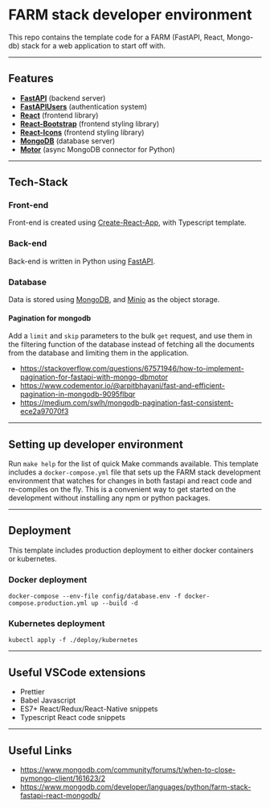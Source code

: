 # FARM stack developer environment

This repo contains the template code for a FARM (FastAPI, React, Mongo-db) stack for a web application to start off with.

<hr>

## Features

- **[FastAPI](https://github.com/tiangolo/fastapi)** (backend server)
- **[FastAPIUsers](https://github.com/frankie567/fastapi-users)** (authentication system)
- **[React](https://reactjs.org/)** (frontend library)
- **[React-Bootstrap](https://github.com/react-bootstrap/react-bootstrap)** (frontend styling library)
- **[React-Icons](https://github.com/react-icons/react-icons)** (frontend styling library)
- **[MongoDB](https://github.com/mongodb/mongo)** (database server)
- **[Motor](https://github.com/mongodb/motor)** (async MongoDB connector for Python)

<hr>

## Tech-Stack

### Front-end

Front-end is created using [Create-React-App](https://create-react-app.dev/), with Typescript template.

### Back-end

Back-end is written in Python using [FastAPI](https://fastapi.tiangolo.com/).

### Database

Data is stored using [MongoDB](https://www.mongodb.com/), and [Minio](https://min.io/) as the object storage.

#### Pagination for mongodb

Add a `limit` and `skip` parameters to the bulk `get` request, and use them in the filtering function of the database instead of fetching all the documents from the database and limiting them in the application.

* https://stackoverflow.com/questions/67571946/how-to-implement-pagination-for-fastapi-with-mongo-dbmotor
* https://www.codementor.io/@arpitbhayani/fast-and-efficient-pagination-in-mongodb-9095flbqr
* https://medium.com/swlh/mongodb-pagination-fast-consistent-ece2a97070f3

<hr>

## Setting up developer environment

Run `make help` for the list of quick Make commands available. This template includes a `docker-compose.yml` file that sets up the FARM stack development environment that watches for changes in both fastapi and react code and re-compiles on the fly. This is a convenient way to get started on the development without installing any npm or python packages.

<hr>

## Deployment

This template includes production deployment to either docker containers or kubernetes. 

### Docker deployment

`docker-compose --env-file config/database.env -f docker-compose.production.yml up --build -d`

### Kubernetes deployment

`kubectl apply -f ./deploy/kubernetes`

<hr>

## Useful VSCode extensions

* Prettier
* Babel Javascript
* ES7+ React/Redux/React-Native snippets
* Typescript React code snippets

<hr>

## Useful Links

* https://www.mongodb.com/community/forums/t/when-to-close-pymongo-client/161623/2
* https://www.mongodb.com/developer/languages/python/farm-stack-fastapi-react-mongodb/